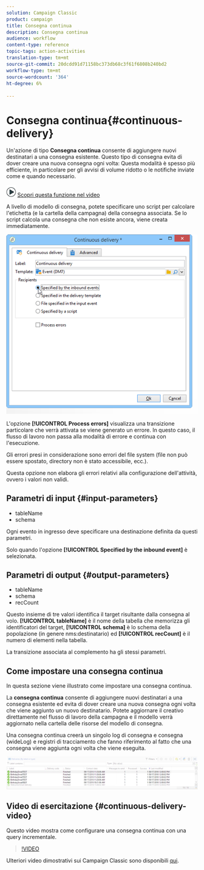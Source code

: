```yaml
---
solution: Campaign Classic
product: campaign
title: Consegna continua
description: Consegna continua
audience: workflow
content-type: reference
topic-tags: action-activities
translation-type: tm+mt
source-git-commit: 20dcdd91d71158bc373db68c3f61f6808b240bd2
workflow-type: tm+mt
source-wordcount: '364'
ht-degree: 6%

---
```



# Consegna continua{#continuous-delivery}

Un&#39;azione di tipo **Consegna continua** consente di aggiungere nuovi destinatari a una consegna esistente. Questo tipo di consegna evita di dover creare una nuova consegna ogni volta: Questa modalità è spesso più efficiente, in particolare per gli avvisi di volume ridotto o le notifiche inviate come e quando necessario.

![](assets/do-not-localize/how-to-video.png) [Scopri questa funzione nel video](#continuous-delivery-video)

A livello di modello di consegna, potete specificare uno script per calcolare l&#39;etichetta (e la cartella della campagna) della consegna associata. Se lo script calcola una consegna che non esiste ancora, viene creata immediatamente.

![](assets/edit_diffusion_fil.png)

L&#39;opzione **[!UICONTROL Process errors]** visualizza una transizione particolare che verrà attivata se viene generato un errore. In questo caso, il flusso di lavoro non passa alla modalità di errore e continua con l&#39;esecuzione.

Gli errori presi in considerazione sono errori del file system (file non può essere spostato, directory non è stato accessibile, ecc.).

Questa opzione non elabora gli errori relativi alla configurazione dell&#39;attività, ovvero i valori non validi.

## Parametri di input {#input-parameters}

* tableName
* schema

Ogni evento in ingresso deve specificare una destinazione definita da questi parametri.

Solo quando l&#39;opzione **[!UICONTROL Specified by the inbound event]** è selezionata.

## Parametri di output {#output-parameters}

* tableName
* schema
* recCount

Questo insieme di tre valori identifica il target risultante dalla consegna al volo. **[!UICONTROL tableName]** è il nome della tabella che memorizza gli identificatori del target,  **[!UICONTROL schema]** è lo schema della popolazione (in genere nms:destinatario) ed  **[!UICONTROL recCount]** è il numero di elementi nella tabella.

La transizione associata al complemento ha gli stessi parametri.

## Come impostare una consegna continua

In questa sezione viene illustrato come impostare una consegna continua.

La **consegna continua** consente di aggiungere nuovi destinatari a una consegna esistente ed evita di dover creare una nuova consegna ogni volta che viene aggiunto un nuovo destinatario. Potete aggiornare il creativo direttamente nel flusso di lavoro della campagna e il modello verrà aggiornato nella cartella delle risorse del modello di consegna.

Una consegna continua creerà un singolo log di consegna e consegna (wideLog) e registri di tracciamento che fanno riferimento al fatto che una consegna viene aggiunta ogni volta che viene eseguita.

![Consegna continua](assets/delivery_continuous.jpg)

## Video di esercitazione {#continuous-delivery-video}

Questo video mostra come configurare una consegna continua con una query incrementale.

>[!VIDEO](https://video.tv.adobe.com/v/25039?quality=12)

Ulteriori video dimostrativi sui Campaign Classic sono disponibili [qui](https://experienceleague.adobe.com/docs/campaign-classic-learn/tutorials/overview.html?lang=it).